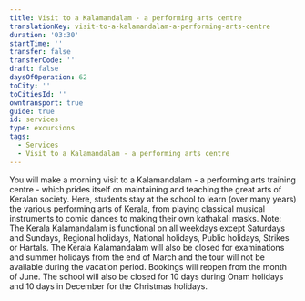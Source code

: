 ```yaml
---
title: Visit to a Kalamandalam - a performing arts centre
translationKey: visit-to-a-kalamandalam-a-performing-arts-centre
duration: '03:30'
startTime: ''
transfer: false
transferCode: ''
draft: false
daysOfOperation: 62
toCity: ''
toCitiesId: ''
owntransport: true
guide: true
id: services
type: excursions
tags:
  - Services
  - Visit to a Kalamandalam - a performing arts centre
---
```

You will make a morning visit to a Kalamandalam - a performing arts training centre - which prides itself on maintaining and teaching the great arts of Keralan society. Here, students stay at the school to learn (over many years) the various performing arts of Kerala, from playing classical musical instruments to comic dances to making their own kathakali masks.  Note: The Kerala Kalamandalam is functional on all weekdays except Saturdays and Sundays, Regional holidays, National holidays, Public holidays, Strikes or Hartals. The Kerala Kalamandalam will also be closed for examinations and summer holidays from the end of March and the tour will not be available during the vacation period. Bookings will reopen from the month of June. The school will also be closed for 10 days during Onam holidays and 10 days in December for the Christmas holidays.